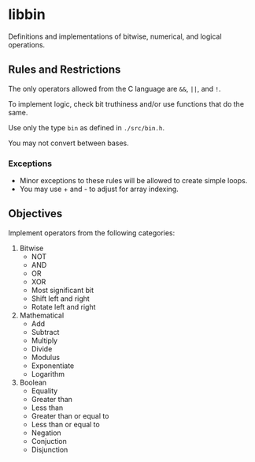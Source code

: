 # libbin
Definitions and implementations of bitwise, numerical, and logical operations.

## Rules and Restrictions
The only operators allowed from the C language are `&&`, `||`, and `!`.

To implement logic, check bit truthiness and/or use functions that do the same.  

Use only the type `bin` as defined in `./src/bin.h`.

You may not convert between bases.

### Exceptions
* Minor exceptions to these rules will be allowed to create simple loops.
* You may use + and - to adjust for array indexing.

## Objectives
Implement operators from the following categories:

1. Bitwise
    * NOT
    * AND
    * OR
    * XOR
    * Most significant bit
    * Shift left and right
    * Rotate left and right
2. Mathematical
    * Add
    * Subtract
    * Multiply
    * Divide
    * Modulus
    * Exponentiate
    * Logarithm
3. Boolean
    * Equality
    * Greater than
    * Less than
    * Greater than or equal to
    * Less than or equal to
    * Negation
    * Conjuction
    * Disjunction

